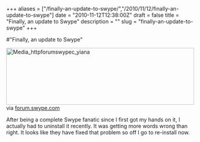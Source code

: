 +++
aliases = ["/finally-an-update-to-swype/","/2010/11/12/finally-an-update-to-swype"]
date = "2010-11-12T12:38:00Z"
draft = false
title = "Finally, an update to Swype"
description = ""
slug = "finally-an-update-to-swype"
+++

#"Finally, an update to Swype"


 <div class="posterous_bookmarklet_entry">
 <div class='p_embed p_image_embed'>
<a href="http://getfile1.posterous.com/getfile/files.posterous.com/conoroneill/gndwqDAupjoyxzbufCmkaGjaFJoamHgEhFqHDHlcynIgaiIlyeDckxhFjDpI/media_httpforumswypec_yiAnA.jpg.scaled1000.jpg"><img alt="Media_httpforumswypec_yiana" height="151" src="http://getfile5.posterous.com/getfile/files.posterous.com/conoroneill/gndwqDAupjoyxzbufCmkaGjaFJoamHgEhFqHDHlcynIgaiIlyeDckxhFjDpI/media_httpforumswypec_yiAnA.jpg.scaled500.jpg" width="500" /></a>
</div>


<div class="posterous_quote_citation">via <a href="http://forum.swype.com/showthread.php?1499-Swype-BETA-for-Android-UPDATE-November-2010">forum.swype.com</a></div>
 <p>After being a complete Swype fanatic since I first got my hands on it, I actually had to uninstall it recently. It was getting more words wrong than right. It looks like they have fixed that problem so off I go to re-install now.</p></div>
 
